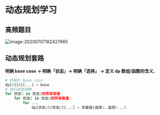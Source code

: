 # 动态规划学习

## 高频题目

![image-20200707162427965](https://i.loli.net/2020/07/07/1BzTIlKWdoMAtNb.png)

## 动态规划套路

**明确 base case -> 明确「状态」-> 明确「选择」 -> 定义 dp 数组/函数的含义**。

```python
# 初始化 base case
dp[0][0][...] = base
# 进行状态转移
for 状态1 in 状态1的所有取值：
​    for 状态2 in 状态2的所有取值：
​        for ...
​            dp[状态1][状态2][...] = 求最值(选择1，选择2...)
```

